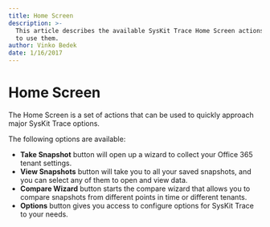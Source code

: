 ```yaml
---
title: Home Screen
description: >-
  This article describes the available SysKit Trace Home Screen actions and when
  to use them.
author: Vinko Bedek
date: 1/16/2017
---
```


# Home Screen

The Home Screen is a set of actions that can be used to quickly approach major SysKit Trace options.

The following options are available:

* **Take Snapshot** button will open up a wizard to collect your Office 365 tenant settings.
* **View Snapshots** button will take you to all your saved snapshots, and you can select any of them to open and view data.
* **Compare Wizard** button starts the compare wizard that allows you to compare snapshots from different points in time or different tenants.
* **Options** button gives you access to configure options for SysKit Trace to your needs.

